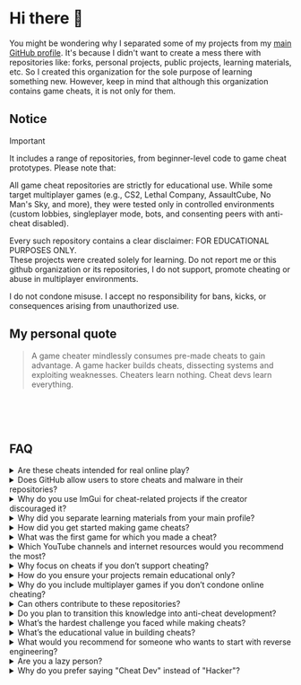 # Hi there 👋
You might be wondering why I separated some of my projects from my [main GitHub profile](https://github.com/pilot2254). It's because I didn't want to create a mess there with repositories like: forks, personal projects, public projects, learning materials, etc. So I created this organization for the sole purpose of learning something new. However, keep in mind that although this organization contains game cheats, it is not only for them.

## Notice
> [!IMPORTANT]
> It includes a range of repositories, from beginner-level code to game cheat prototypes. Please note that:
>
> All game cheat repositories are strictly for educational use. While some target multiplayer games (e.g., CS2, Lethal Company, AssaultCube, No Man's Sky, and more), they were tested only in controlled environments (custom lobbies, singleplayer mode, bots, and consenting peers with anti-cheat disabled).
>
> Every such repository contains a clear disclaimer: FOR EDUCATIONAL PURPOSES ONLY.<br />
> These projects were created solely for learning. Do not report me or this github organization or its repositories, I do not support, promote cheating or abuse in multiplayer environments.
>
> I do not condone misuse. I accept no responsibility for bans, kicks, or consequences arising from unauthorized use.

## My personal quote
> A game cheater mindlessly consumes pre-made cheats to gain advantage. A game hacker builds cheats, dissecting systems and exploiting weaknesses. Cheaters learn nothing. Cheat devs learn everything.

<!-- ========================================================================================================================================================================================================== -->
<!-- ================================================================================================ FAQ SECTION ============================================================================================= -->
<!-- ========================================================================================================================================================================================================== -->
<br><br><br>

## FAQ

<!-- ================================================================================================ FAQ ITEM ================================================================================================ -->
<details>
  
  <summary>Are these cheats intended for real online play?</summary>
  <br />
  No. Every single repository here is for educational use only.<br />
  I do not support, condone, or promote cheating in multiplayer environments.<br />
  All testing is done in controlled setups - private lobbies, bots, or with consenting peers.<br />
  If you misuse the code, that’s entirely on you.
  
---
</details>

<!-- ================================================================================================ FAQ ITEM ================================================================================================ -->
<details>
  
  <summary>Does GitHub allow users to store cheats and malware in their repositories?</summary>
  <br />
  This is how copilot replied to my GitHub support ticket:
  <br><br>
  <img src="./images/response-from-github-support.png" alt="response from github support">
  
---
</details>

<!-- ================================================================================================ FAQ ITEM ================================================================================================ -->
<details>
  <summary>Why do you use ImGui for cheat-related projects if the creator discouraged it?</summary>
  <br />
  This is a common concern, and it was also described directly in the <a href="https://github.com/ocornut/imgui/issues/1586">ImGui issue #1586</a>.<br />
  Here is ocornut's response to my question for context:
  <br><br>
  <img src="./images/response-from-ocornut.png" alt="Response from ocornut">
  <br><br>
  TL;DR, the maintainer clarified that the main issue is not about banning certain use cases, but about not providing support for cheat-related projects. Since my projects are strictly singleplayer, educational, and open-source, they don't fall under the problematic category.<br /> 
  But to respect creator's position, I do not request support for these projects often.

  ---
</details>


<!-- ================================================================================================ FAQ ITEM ================================================================================================ -->
<details>

  <summary>Why did you separate learning materials from your main profile?</summary>
  <br />
  Like I said before, It's because I didn't want to create a mess there with repositories like: forks, personal projects, public projects, learning materials, etc.
  
---

</details>
<!-- ================================================================================================ FAQ ITEM ================================================================================================ -->
<details>

  <summary>How did you get started making game cheats?</summary>
  <br />
  Since I was studying app development at home and game development at school, I wondered how I could combine these two subjects to learn something new. I searched for tutorials online and started learning Cheat Engine. After I learned the basics, I started combining it with dnSpy, and I'm currently on my way to combining it with C++.

---

</details>
<!-- ================================================================================================ FAQ ITEM ================================================================================================ -->
<details>

  <summary>What was the first game for which you made a cheat?</summary>
  <br />
  Obviously, it was the Cheat Engine tutorial 😅.<br />
  But, to be honest, I don't really remember what the first game I made cheats for was. I think it was GTFO

---
  
</details>
<!-- ================================================================================================ FAQ ITEM ================================================================================================ -->
<details>

  <summary>Which YouTube channels and internet resources would you recommend the most?</summary>
  <br />
  
  **General Development & Learning:**
  
  - [GitHub](https://github.com) - Explore open-source projects for inspiration and ideas, especially if you're unsure what to build.
  - [Build Your Own X](https://github.com/codecrafters-io/build-your-own-x) - A curated list of practical projects and tutorials you can implement yourself.
  - [cplusplus.com](https://cplusplus.com/) - Comprehensive C++ documentation and references.
  - [Unity Learn](https://learn.unity.com/) - Official Unity tutorials and learning paths.
  - [BroCode](https://www.youtube.com/@BroCodez) - High-quality, free coding tutorials covering multiple topics.
  - [TheCherno](https://www.youtube.com/@TheCherno) - In-depth C++ programming lectures.
  - [FreeCodeCamp's UE5 Tutorial](https://youtu.be/6UlU_FsicK8) - Extensive Unreal Engine 5 tutorial covering Blueprints, Materials, Level Design, and C++.
  - [FreeCodeCamp](https://www.freecodecamp.org/) - Broad range of free programming tutorials and courses.

  - [Jonathan Blow](https://www.youtube.com/@jblow888) - I put him here because he helped me with my lack of motivation, and inspired me in certain things
  
  **Game Hacking & Cheat Engine:**
  
  - [Swashed](https://www.youtube.com/@Swashed_) - Beginner-friendly Cheat Engine tutorials.
  - [Intigriti](https://www.youtube.com/@intigriti) - Another solid source for Cheat Engine beginners.
  - [GuidedHacking](https://www.youtube.com/@GuidedHacking) - Free YouTube tutorials plus paid content on their website.
  - [Cazz](https://www.youtube.com/@cazz) - Specialized in cheats for CS2, excellent content.
  - [manuroger](https://www.youtube.com/@manuroger112) - Some useful CS2 hacking videos; limited coverage.

---

</details>

<!-- ================================================================================================ FAQ ITEM ================================================================================================ -->
<details>
  
  <summary>Why focus on cheats if you don’t support cheating?</summary>
  <br />
  
  For me, it’s fun. While learning how to make cheats, I picked up a massive amount of knowledge in programming, reverse engineering, and general computer science. It’s not about gaining unfair advantage, it’s about learning how systems really work.
  
---
</details>

<!-- ================================================================================================ FAQ ITEM ================================================================================================ -->
<details>
  
  <summary>How do you ensure your projects remain educational only?</summary>
  <br />
  
  By intent and by practice. I don’t publish ready-to-use scripts for online abuse. Everything I push here is built with the mindset of learning and experimenting, not exploitation.
  
---

</details>

<!-- ================================================================================================ FAQ ITEM ================================================================================================ -->
<details>
  
  <summary>Why do you include multiplayer games if you don’t condone online cheating?</summary>
  <br />
  
  Because different games pose different challenges. Multiplayer titles often have protections and systems worth studying. Every multiplayer cheat I’ve built was tested only in controlled environments—bots, private lobbies, or with consenting friends. Never in live matchmaking.
  
---

</details>

<!-- ================================================================================================ FAQ ITEM ================================================================================================ -->
<details>
  
  <summary>Can others contribute to these repositories?</summary>
  <br />
  
  Yes. Even though this organization is primarily for my own learning, you’re welcome to open pull requests. If your contribution makes sense, I’ll be happy to merge it.
  
---
  
</details>

<!-- ================================================================================================ FAQ ITEM ================================================================================================ -->
<details>
  
  <summary>Do you plan to transition this knowledge into anti-cheat development?</summary>
  <br />
  
  I’ve thought about it. Right now, I don’t have the skills or resources to make a serious anti-cheat project. Maybe later. It’s a goal for the future.
  
---

</details>

<!-- ================================================================================================ FAQ ITEM ================================================================================================ -->
<details>
  
  <summary>What’s the hardest challenge you faced while making cheats?</summary>
  <br />
  
  Anticheat systems. Even the basic ones can wreck a beginner. I’m still at the beginner stage myself, and anticheat has always been the biggest wall.
  
---
  
</details>

<!-- ================================================================================================ FAQ ITEM ================================================================================================ -->
<details>
  
  <summary>What’s the educational value in building cheats?</summary>
  <br />
  
  Immense. Done properly, game hacking teaches memory management, assembly, reverse engineering, system internals, and practical problem-solving. It’s one of the most hands-on ways to dig into computer science.
  
---
  
</details>

<!-- ================================================================================================ FAQ ITEM ================================================================================================ -->
<details>
  
  <summary>What would you recommend for someone who wants to start with reverse engineering?</summary>
  <br />
  
  Begin with the basics. Complete the entire Cheat Engine tutorial that ships with CE. After that, take a very simple game like <a href="https://longbowgames.com/dxball2/">DXBall2</a> and build a basic cheat table. Crawl before you run.
  
---

</details>

<!-- ================================================================================================ FAQ ITEM ================================================================================================ -->
<details>
  
  <summary>Are you a lazy person?</summary>
  <br />
  
  Absolutely. I’m a certified procrastinator. Probably the laziest person alive. Somehow still managing to build this stuff anyway.
  
---
  
</details>

<!-- ================================================================================================ FAQ ITEM ================================================================================================ -->
<details>

  <summary>Why do you prefer saying "Cheat Dev" instead of "Hacker"?</summary>
  <br />

  The word "hacker" gets thrown around way too much.<br />
  A lot of people (mostly kids) use it for anything even slightly techy, whether it's coding, making cheats, or actual hacking. Some even call cheaters "hackers" just because they brainlessly downloaded something off the internet.<br />
  Over time it started to sound kinda cringe to me, so I just stick with "Cheat Dev." Feels more accurate and way less annoying in my opinion.

---

</details>

<!--
<details>

  <summary>text text text</summary>
  <br>
  text text text

---
  
</details>
-->
